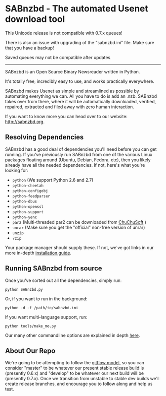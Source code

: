 SABnzbd - The automated Usenet download tool
============================================

This Unicode release is not compatible with 0.7.x queues!

There is also an issue with upgrading of the "sabnzbd.ini" file.
Make sure that you have a backup!

Saved queues may not be compatible after updates.

----

SABnzbd is an Open Source Binary Newsreader written in Python.

It's totally free, incredibly easy to use, and works practically everywhere.

SABnzbd makes Usenet as simple and streamlined as possible by automating everything we can. All you have to do is add an .nzb. SABnzbd takes over from there, where it will be automatically downloaded, verified, repaired, extracted and filed away with zero human interaction.

If you want to know more you can head over to our website: http://sabnzbd.org.

## Resolving Dependencies

SABnzbd has a good deal of dependencies you'll need before you can get running. If you've previously run SABnzbd from one of the various Linux packages floating around (Ubuntu, Debian, Fedora, etc), then you likely already have all the needed dependencies. If not, here's what you're looking for:

- `python` (We support Python 2.6 and 2.7)
- `python-cheetah`
- `python-configobj`
- `python-feedparser`
- `python-dbus`
- `python-openssl`
- `python-support`
- `python-yenc`
- `par2` (Multi-threaded par2 can be downloaded from [ChuChuSoft](http://chuchusoft.com/par2_tbb/download.html) )
- `unrar` (Make sure you get the "official" non-free version of unrar)
- `unzip`
- `7zip`

Your package manager should supply these. If not, we've got links in our more in-depth [installation guide](https://github.com/sabnzbd/sabnzbd/blob/master/INSTALL.txt).

## Running SABnzbd from source

Once you've sorted out all the dependencies, simply run:

```
python SABnzbd.py
```

Or, if you want to run in the background:

```
python -d -f /path/to/sabnzbd.ini
```

If you want multi-language support, run:

```
python tools/make_mo.py
```

Our many other commandline options are explained in depth [here](http://wiki.sabnzbd.org/command-line-parameters).

## About Our Repo

We're going to be attempting to follow the [gitflow model](http://nvie.com/posts/a-successful-git-branching-model/), so you can consider "master" to be whatever our present stable release build is (presently 0.6.x) and "develop" to be whatever our next build will be (presently 0.7.x). Once we transition from unstable to stable dev builds we'll create release branches, and encourage you to follow along and help us test.
